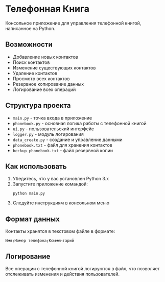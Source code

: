 # Телефонная Книга

Консольное приложение для управления телефонной книгой, написанное на Python.

## Возможности

- Добавление новых контактов
- Поиск контактов
- Изменение существующих контактов
- Удаление контактов
- Просмотр всех контактов
- Резервное копирование данных
- Логирование всех операций

## Структура проекта

- `main.py` - точка входа в приложение
- `phonebook.py` - основная логика работы с телефонной книгой
- `ui.py` - пользовательский интерфейс
- `logger.py` - модуль логирования
- `data_create.py` - создание и управление данными
- `phonebook.txt` - файл для хранения контактов
- `beckup_phonebook.txt` - файл резервной копии

## Как использовать

1. Убедитесь, что у вас установлен Python 3.x
2. Запустите приложение командой:
   ```
   python main.py
   ```
3. Следуйте инструкциям в консольном меню

## Формат данных

Контакты хранятся в текстовом файле в формате:
```
Имя;Номер телефона;Комментарий
```

## Логирование

Все операции с телефонной книгой логируются в файл, что позволяет отслеживать изменения и действия пользователей.
